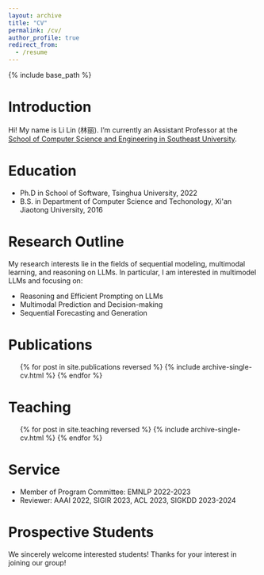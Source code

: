 ```yaml
---
layout: archive
title: "CV"
permalink: /cv/
author_profile: true
redirect_from:
  - /resume
---
```


{% include base_path %}

Introduction
======

Hi! My name is Li Lin (林丽). I’m currently an Assistant Professor at the [School of Computer Science and Engineering in Southeast University](https://cse.seu.edu.cn/). 


Education
======
* Ph.D in School of Software, Tsinghua University, 2022
* B.S. in Department of Computer Science and Techonology, Xi'an Jiaotong University, 2016


Research Outline
======
My research interests lie in the fields of sequential modeling, multimodal learning, and reasoning on LLMs.
In particular, I am interested in multimodel LLMs and focusing on:
* Reasoning and Efficient Prompting on LLMs
* Multimodal Prediction and Decision-making
* Sequential Forecasting and Generation

Publications
======
  <ul>{% for post in site.publications reversed %}
    {% include archive-single-cv.html %}
  {% endfor %}</ul>
  
Teaching
======
  <ul>{% for post in site.teaching reversed %}
    {% include archive-single-cv.html %}
  {% endfor %}</ul>
  
Service
======
* Member of Program Committee: EMNLP 2022-2023
* Reviewer: AAAI 2022, SIGIR 2023, ACL 2023, SIGKDD 2023-2024

Prospective Students
======
We sincerely welcome interested students!
Thanks for your interest in joining our group!
